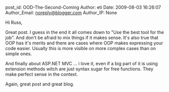 post_id: OOD-The-Second-Coming
Author: eti
Date: 2009-08-03 16:26:07
Author_Email: noreply@blogger.com
Author_IP: None

Hi Russ,

Great post. I guess in the end it all comes down to "Use the best tool for the
job". And don't be afraid to mix things if it makes sense. It's also true that
OOP has it's merits and there are cases where OOP makes expressing your code
easier. Usually this is more visible on more complex cases than on simple
ones.

And finally about ASP.NET MVC ... i love it, even if a big part of it is using
extension methods witch are just syntax sugar for free functions. They make
perfect sense in the context.

Again, great post and great blog.
